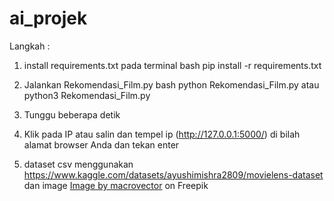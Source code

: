 # ai_projek

Langkah :
1) install requirements.txt pada terminal
    bash
    pip install -r requirements.txt

2) Jalankan Rekomendasi_Film.py
    bash
    python Rekomendasi_Film.py
    atau
    python3 Rekomendasi_Film.py

2) Tunggu beberapa detik

3) Klik pada IP atau salin dan tempel ip (http://127.0.0.1:5000/) di bilah alamat browser Anda dan tekan enter

4) dataset csv menggunakan https://www.kaggle.com/datasets/ayushimishra2809/movielens-dataset dan image <a href="https://www.freepik.com/free-vector/superhero-cartoon-icons-set_4267616.htm#query=hero%203d&position=14&from_view=search&track=ais&uuid=a3d15d59-0a2d-4362-ae64-7f3b38c77251">Image by macrovector</a> on Freepik

